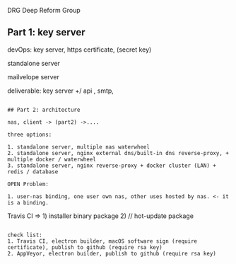 DRG Deep Reform Group

## Part 1: key server

devOps: key server, https certificate, (secret key)

standalone server

mailvelope server

deliverable: key server +/ api , smtp, 

~~~~~~~~~~~~~~~~~~~~~~~~~~~~~~~~~~~~~~~~~~~~~~~~~~

## Part 2: architecture

nas, client -> (part2) ->....

three options:

1. standalone server, multiple nas waterwheel
2. standalone server, nginx external dns/built-in dns reverse-proxy, + multiple docker / waterwheel
3. standalone server, nginx reverse-proxy + docker cluster (LAN) + redis / database

OPEN Problem:

1. user-nas binding, one user own nas, other uses hosted by nas. <- it is a binding.

~~~~~~~~~~~~~~~~~~~~~~~~~~~~~~~~~~~~~~~~~~~~~~~~~~

Travis CI => 1) installer binary package 2) // hot-update package

~~~~~~~~~~~~~~~~~~~~~~~~~~~~~~~~~~~~~~~~~~~~~~~~~~

check list:
1. Travis CI, electron builder, macOS software sign (require certificate), publish to github (require rsa key)
2. AppVeyor, electron builder, publish to github (require rsa key)





